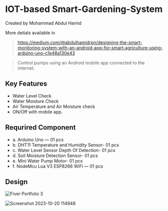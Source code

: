 # IOT-based Smart-Gardening-System
Created by Mohammad Abdul Hamid

More detials available in 
> https://medium.com/@abdulhamidrpn/designing-the-smart-monitoring-system-with-an-android-app-for-smart-agriculture-using-arduino-uno-c1e48a130e43

> Control pumps using an Android mobile app connected to the internet.

## Key Features
- Water Level Check
- Water Moisture Check
- Air Temperature and Air Moisture check
- ON/Off with mobile app.

## Requrired Component
- a. Arduino Uno — 01 pcs
- b. DHT11 Temperature and Humidity Sensor- 01 pcs
- c. Water Level Sensor Depth Of Detection- 01 pcs
- d. Soil Moisture Detection Sensor- 01 pcs
- e. Mini Water Pump Motor- 01 pcs
- f. NodeMcu Lua V3 ESP8266 WiFi — 01 pcs

## Design
![Fiver Portfolio 3](https://github.com/abdulhamidrpn/Smart-Gardening-Tutorial/assets/40200418/28d3b7e9-a4d3-49ab-8a08-ff75ea833406)


![Screenshot 2023-10-20 114948](https://github.com/abdulhamidrpn/Smart-Gardening-Tutorial/assets/40200418/c6d8b746-3289-46cf-a64a-74075b50b56c)

